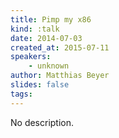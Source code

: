 ```yaml
---
title: Pimp my x86
kind: :talk
date: 2014-07-03
created_at: 2015-07-11
speakers:
    - unknown
author: Matthias Beyer
slides: false
tags:
---
```


No description.
